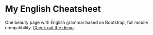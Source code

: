 My English Cheatsheet
==================

One beauty page with English grammar based on Bootstrap, full mobile compatibility. [Check out the demo](http://ymaz.github.io/English_Cheatsheet/ "Check out the demo").
